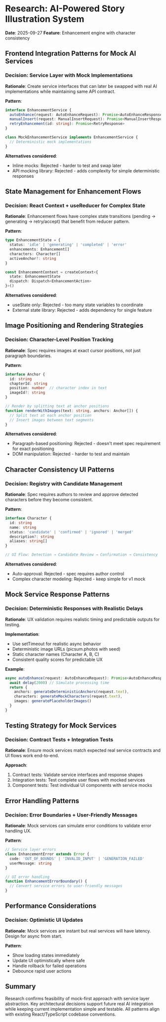 # Research: AI-Powered Story Illustration System

**Date**: 2025-09-27
**Feature**: Enhancement engine with character consistency

## Frontend Integration Patterns for Mock AI Services

### Decision: Service Layer with Mock Implementations
**Rationale**: Create service interfaces that can later be swapped with real AI implementations while maintaining same API contract.

**Pattern**:
```typescript
interface EnhancementService {
  autoEnhance(request: AutoEnhanceRequest): Promise<AutoEnhanceResponse>
  manualInsert(request: ManualInsertRequest): Promise<ManualInsertResponse>
  retryEnhancement(id: string): Promise<RetryResponse>
}

class MockEnhancementService implements EnhancementService {
  // Deterministic mock implementations
}
```

**Alternatives considered**:
- Inline mocks: Rejected - harder to test and swap later
- API mocking library: Rejected - adds complexity for simple deterministic responses

## State Management for Enhancement Flows

### Decision: React Context + useReducer for Complex State
**Rationale**: Enhancement flows have complex state transitions (pending → generating → retry/accept) that benefit from reducer pattern.

**Pattern**:
```typescript
type EnhancementState = {
  status: 'idle' | 'generating' | 'completed' | 'error'
  enhancements: Enhancement[]
  characters: Character[]
  activeAnchor?: string
}

const EnhancementContext = createContext<{
  state: EnhancementState
  dispatch: Dispatch<EnhancementAction>
}>()
```

**Alternatives considered**:
- useState only: Rejected - too many state variables to coordinate
- External state library: Rejected - adds dependency for single feature

## Image Positioning and Rendering Strategies

### Decision: Character-Level Position Tracking
**Rationale**: Spec requires images at exact cursor positions, not just paragraph boundaries.

**Pattern**:
```typescript
interface Anchor {
  id: string
  chapterId: string
  position: number  // character index in text
  imageId?: string
}

// Render by splitting text at anchor positions
function renderWithImages(text: string, anchors: Anchor[]) {
  // Split text at each anchor position
  // Insert images between text segments
}
```

**Alternatives considered**:
- Paragraph-based positioning: Rejected - doesn't meet spec requirement for exact positioning
- DOM manipulation: Rejected - harder to test and maintain

## Character Consistency UI Patterns

### Decision: Registry with Candidate Management
**Rationale**: Spec requires authors to review and approve detected characters before they become consistent.

**Pattern**:
```typescript
interface Character {
  id: string
  name: string
  status: 'candidate' | 'confirmed' | 'ignored' | 'merged'
  description?: string
  aliases: string[]
}

// UI Flow: Detection → Candidate Review → Confirmation → Consistency
```

**Alternatives considered**:
- Auto-approval: Rejected - spec requires author control
- Complex character modeling: Rejected - keep simple for v1 mock

## Mock Service Response Patterns

### Decision: Deterministic Responses with Realistic Delays
**Rationale**: UX validation requires realistic timing and predictable outputs for testing.

**Implementation**:
- Use setTimeout for realistic async behavior
- Deterministic image URLs (picsum.photos with seed)
- Static character names (Character A, B, C)
- Consistent quality scores for predictable UX

**Example**:
```typescript
async autoEnhance(request: AutoEnhanceRequest): Promise<AutoEnhanceResponse> {
  await delay(2000) // Simulate processing time
  return {
    anchors: generateDeterministicAnchors(request.text),
    characters: generateMockCharacters(request.text),
    images: generatePlaceholderImages()
  }
}
```

## Testing Strategy for Mock Services

### Decision: Contract Tests + Integration Tests
**Rationale**: Ensure mock services match expected real service contracts and UI flows work end-to-end.

**Approach**:
1. Contract tests: Validate service interfaces and response shapes
2. Integration tests: Test complete user flows with mocked services
3. Component tests: Test individual UI components with service mocks

## Error Handling Patterns

### Decision: Error Boundaries + User-Friendly Messages
**Rationale**: Mock services can simulate error conditions to validate error handling UX.

**Pattern**:
```typescript
// Service layer errors
class EnhancementError extends Error {
  code: 'OUT_OF_BOUNDS' | 'INVALID_INPUT' | 'GENERATION_FAILED'
  userMessage: string
}

// UI error handling
function EnhancementErrorBoundary() {
  // Convert service errors to user-friendly messages
}
```

## Performance Considerations

### Decision: Optimistic UI Updates
**Rationale**: Mock services are instant but real services will have latency. Design for async from start.

**Pattern**:
- Show loading states immediately
- Update UI optimistically where safe
- Handle rollback for failed operations
- Debounce rapid user actions

## Summary

Research confirms feasibility of mock-first approach with service layer abstraction. Key architectural decisions support future real AI integration while keeping current implementation simple and testable. All patterns align with existing React/TypeScript codebase conventions.